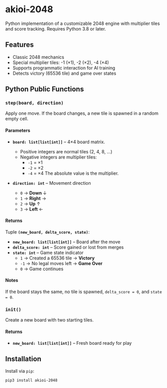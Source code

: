 # akioi-2048

Python implementation of a customizable 2048 engine with multiplier tiles and score tracking. Requires Python 3.8 or later.

## Features

- Classic 2048 mechanics
- Special multiplier tiles: -1 (×1), -2 (×2), -4 (×4)
- Supports programmatic interaction for AI training
- Detects victory (65536 tile) and game over states

## Python Public Functions

### `step(board, direction)`

Apply one move. If the board changes, a new tile is spawned in a random empty cell.

#### Parameters

- **`board: list[list[int]]`** – 4×4 board matrix.
  - Positive integers are normal tiles (2, 4, 8, …)
  - Negative integers are multiplier tiles:
    - `-1` = ×1
    - `-2` = ×2
    - `-4` = ×4
      The absolute value is the multiplier.

- **`direction: int`** – Movement direction
  - `0` → **Down** ↓
  - `1` → **Right** →
  - `2` → **Up** ↑
  - `3` → **Left** ←

#### Returns

Tuple **`(new_board, delta_score, state)`**:

- **`new_board: list[list[int]]`** – Board after the move
- **`delta_score: int`** – Score gained or lost from merges
- **`state: int`** – Game state indicator
  - `1` → Created a 65536 tile → **Victory**
  - `-1` → No legal moves left → **Game Over**
  - `0` → Game continues

#### Notes

If the board stays the same, no tile is spawned, `delta_score = 0`, and `state = 0`.

### `init()`

Create a new board with two starting tiles.

#### Returns

- **`new_board: list[list[int]]`** – Fresh board ready for play

## Installation

Install via `pip`:

```bash
pip3 install akioi-2048
```
